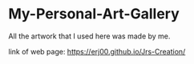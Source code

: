 # My-Personal-Art-Gallery
All the artwork that I used here was made by me.

link of web page: https://erj00.github.io/Jrs-Creation/
